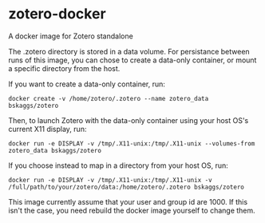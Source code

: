 # zotero-docker
A docker image for Zotero standalone

The .zotero directory is stored in a data volume. For persistance between runs of this image, you can chose to create a data-only container, or mount a specific directory from the host.

If you want to create a data-only container, run:

`docker create -v /home/zotero/.zotero --name zotero_data bskaggs/zotero`

Then, to launch Zotero with the data-only container using your host OS's current X11 display, run: 

`docker run -e DISPLAY -v /tmp/.X11-unix:/tmp/.X11-unix --volumes-from zotero_data bskaggs/zotero`

If you choose instead to map in a directory from your host OS, run:

`docker run -e DISPLAY -v /tmp/.X11-unix:/tmp/.X11-unix -v /full/path/to/your/zotero/data:/home/zotero/.zotero bskaggs/zotero`

This image currently assume that your user and group id are 1000.  If this isn't the case, you need rebuild the docker image yourself to change them.
